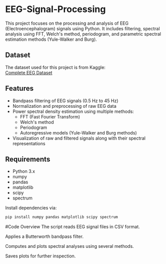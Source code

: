 # EEG-Signal-Processing
This project focuses on the processing and analysis of EEG (Electroencephalogram) signals using Python. It includes filtering, spectral analysis using FFT, Welch's method, periodogram, and parametric spectral estimation methods (Yule-Walker and Burg).

## Dataset

The dataset used for this project is from Kaggle:  
[Complete EEG Dataset](https://www.kaggle.com/datasets/amananandrai/complete-eeg-dataset)

## Features

- Bandpass filtering of EEG signals (0.5 Hz to 45 Hz)
- Normalization and preprocessing of raw EEG data
- Power spectral density estimation using multiple methods:
  - FFT (Fast Fourier Transform)
  - Welch's method
  - Periodogram
  - Autoregressive models (Yule-Walker and Burg methods)
- Visualization of raw and filtered signals along with their spectral representations

## Requirements

- Python 3.x
- numpy
- pandas
- matplotlib
- scipy
- spectrum

Install dependencies via:

```bash
pip install numpy pandas matplotlib scipy spectrum
```
#Code Overview
The script reads EEG signal files in CSV format.

Applies a Butterworth bandpass filter.

Computes and plots spectral analyses using several methods.

Saves plots for further inspection.
